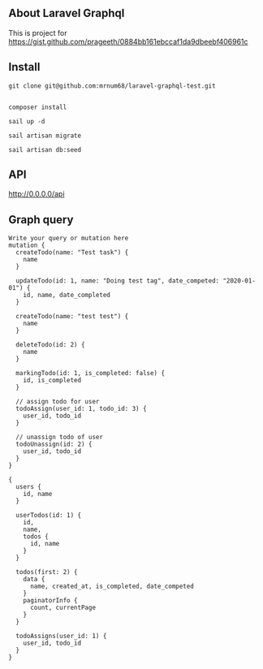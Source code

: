 ## About Laravel Graphql
This is project for https://gist.github.com/prageeth/0884bb161ebccaf1da9dbeebf406961c

## Install
```
git clone git@github.com:mrnum68/laravel-graphql-test.git


composer install 

sail up -d

sail artisan migrate

sail artisan db:seed
```
## API 
http://0.0.0.0/api

## Graph query
```
Write your query or mutation here
mutation {
  createTodo(name: "Test task") {
    name
  }
  
  updateTodo(id: 1, name: "Doing test tag", date_competed: "2020-01-01") {
    id, name, date_completed
  }
  
  createTodo(name: "test test") {
    name
  }
  
  deleteTodo(id: 2) {
    name
  }
  
  markingTodo(id: 1, is_completed: false) {
    id, is_completed
  }
  
  // assign todo for user
  todoAssign(user_id: 1, todo_id: 3) {
    user_id, todo_id
  }
  
  // unassign todo of user
  todoUnassign(id: 2) {
    user_id, todo_id
  }
}

{
  users {
    id, name
  }
  
  userTodos(id: 1) {
    id,
    name,
    todos {
      id, name
    }
  }
  
  todos(first: 2) {
    data {
      name, created_at, is_completed, date_competed
    }
    paginatorInfo {
      count, currentPage
    }
  }
  
  todoAssigns(user_id: 1) {
    user_id, todo_id
  }
}

```

